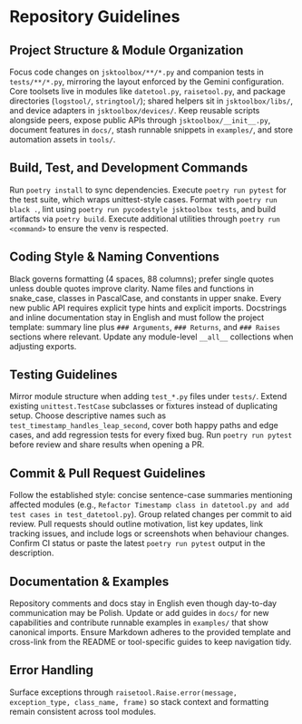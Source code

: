 # Repository Guidelines

## Project Structure & Module Organization
Focus code changes on `jsktoolbox/**/*.py` and companion tests in `tests/**/*.py`, mirroring the layout enforced by the Gemini configuration. Core toolsets live in modules like `datetool.py`, `raisetool.py`, and package directories (`logstool/`, `stringtool/`); shared helpers sit in `jsktoolbox/libs/`, and device adapters in `jsktoolbox/devices/`. Keep reusable scripts alongside peers, expose public APIs through `jsktoolbox/__init__.py`, document features in `docs/`, stash runnable snippets in `examples/`, and store automation assets in `tools/`.

## Build, Test, and Development Commands
Run `poetry install` to sync dependencies. Execute `poetry run pytest` for the test suite, which wraps unittest-style cases. Format with `poetry run black .`, lint using `poetry run pycodestyle jsktoolbox tests`, and build artifacts via `poetry build`. Execute additional utilities through `poetry run <command>` to ensure the venv is respected.

## Coding Style & Naming Conventions
Black governs formatting (4 spaces, 88 columns); prefer single quotes unless double quotes improve clarity. Name files and functions in snake_case, classes in PascalCase, and constants in upper snake. Every new public API requires explicit type hints and explicit imports. Docstrings and inline documentation stay in English and must follow the project template: summary line plus `### Arguments`, `### Returns`, and `### Raises` sections where relevant. Update any module-level `__all__` collections when adjusting exports.

## Testing Guidelines
Mirror module structure when adding `test_*.py` files under `tests/`. Extend existing `unittest.TestCase` subclasses or fixtures instead of duplicating setup. Choose descriptive names such as `test_timestamp_handles_leap_second`, cover both happy paths and edge cases, and add regression tests for every fixed bug. Run `poetry run pytest` before review and share results when opening a PR.

## Commit & Pull Request Guidelines
Follow the established style: concise sentence-case summaries mentioning affected modules (e.g., `Refactor Timestamp class in datetool.py and add test cases in test_datetool.py`). Group related changes per commit to aid review. Pull requests should outline motivation, list key updates, link tracking issues, and include logs or screenshots when behaviour changes. Confirm CI status or paste the latest `poetry run pytest` output in the description.

## Documentation & Examples
Repository comments and docs stay in English even though day-to-day communication may be Polish. Update or add guides in `docs/` for new capabilities and contribute runnable examples in `examples/` that show canonical imports. Ensure Markdown adheres to the provided template and cross-link from the README or tool-specific guides to keep navigation tidy.

## Error Handling
Surface exceptions through `raisetool.Raise.error(message, exception_type, class_name, frame)` so stack context and formatting remain consistent across tool modules.
